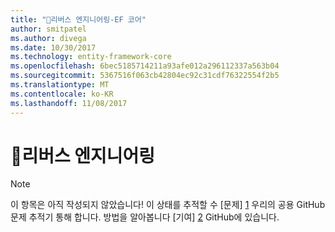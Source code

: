 ```yaml
---
title: "리버스 엔지니어링-EF 코어"
author: smitpatel
ms.author: divega
ms.date: 10/30/2017
ms.technology: entity-framework-core
ms.openlocfilehash: 6bec5185714211a93afe012a296112337a563b04
ms.sourcegitcommit: 5367516f063cb42804ec92c31cdf76322554f2b5
ms.translationtype: MT
ms.contentlocale: ko-KR
ms.lasthandoff: 11/08/2017
---
```

# <a name="-reverse-engineering"></a>🔧리버스 엔지니어링

> [!NOTE]
> 이 항목은 아직 작성되지 않았습니다! 이 상태를 추적할 수 [문제] [ 1] 우리의 공용 GitHub 문제 추적기 통해 합니다. 방법을 알아봅니다 [기여] [ 2] GitHub에 있습니다.


  [1]: https://github.com/aspnet/EntityFramework.Docs/issues/508
  [2]: https://github.com/aspnet/EntityFramework.Docs/blob/master/CONTRIBUTING.md
